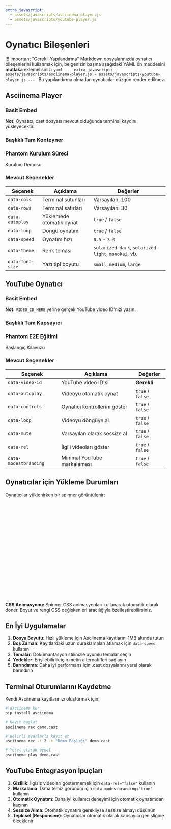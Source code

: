 ```yaml
---
extra_javascript:
  - assets/javascripts/asciinema-player.js
  - assets/javascripts/youtube-player.js
---
```

# Oynatıcı Bileşenleri

!!! important "Gerekli Yapılandırma"
    Markdown dosyalarınızda oynatıcı bileşenlerini kullanmak için, belgenizin başına aşağıdaki YAML ön maddesini **mutlaka** eklemelisiniz:
    ```yaml
    ---
    extra_javascript:
      - assets/javascripts/asciinema-player.js
      - assets/javascripts/youtube-player.js
    ---
    ```
    Bu yapılandırma olmadan oynatıcılar düzgün render edilmez.

## Asciinema Player

### Basit Embed

<div class="asciinema-player" data-cast-file="recordings/build_docker_remote.cast"></div>

**Not:** Oynatıcı, cast dosyası mevcut olduğunda terminal kaydını yükleyecektir.

### Başlıklı Tam Konteyner

<div class="asciinema-player-container">
    <div class="asciinema-player-header">
        <h3>Phantom Kurulum Süreci</h3>
        <span class="asciinema-player-info">Kurulum Demosu</span>
    </div>
    <div class="asciinema-player-wrapper">
        <div class="asciinema-player" 
             data-cast-file="recordings/build_docker_remote.cast"
             data-cols="120"
             data-rows="40"
             data-autoplay="false"
             data-loop="false"
             data-speed="1.5"
             data-theme="solarized-dark"
             data-font-size="small">
        </div>
    </div>
</div>

### Mevcut Seçenekler

| Seçenek          | Açıklama                 | Değerler                                            |
|------------------|--------------------------|-----------------------------------------------------|
| `data-cols`      | Terminal sütunları       | Varsayılan: 100                                     |
| `data-rows`      | Terminal satırları       | Varsayılan: 30                                      |
| `data-autoplay`  | Yüklemede otomatik oynat | `true` / `false`                                    |
| `data-loop`      | Döngü oynatım            | `true` / `false`                                    |
| `data-speed`     | Oynatım hızı             | `0.5` - `3.0`                                       |
| `data-theme`     | Renk teması              | `solarized-dark`, `solarized-light`, `monokai`, vb. |
| `data-font-size` | Yazı tipi boyutu         | `small`, `medium`, `large`                          |

## YouTube Oynatıcı

### Basit Embed

<div class="youtube-player" data-video-id="eV6lTEY95yY"></div>

**Not:** `VIDEO_ID_HERE` yerine gerçek YouTube video ID'nizi yazın.

### Başlıklı Tam Kapsayıcı

<div class="youtube-player-container">
    <div class="youtube-player-header">
        <h3>Phantom E2E Eğitimi</h3>
        <span class="youtube-player-info">Başlangıç Kılavuzu</span>
    </div>
    <div class="youtube-player-wrapper">
        <div class="youtube-player" 
             data-video-id="eV6lTEY95yY"
             data-autoplay="false"
             data-controls="true"
             data-loop="false"
             data-mute="false"
             data-rel="false"
             data-modestbranding="true">
        </div>
    </div>
</div>

### Mevcut Seçenekler

| Seçenek               | Açıklama                      | Değerler         |
|-----------------------|-------------------------------|------------------|
| `data-video-id`       | YouTube video ID'si           | **Gerekli**      |
| `data-autoplay`       | Videoyu otomatik oynat        | `true` / `false` |
| `data-controls`       | Oynatıcı kontrollerini göster | `true` / `false` |
| `data-loop`           | Videoyu döngüye al            | `true` / `false` |
| `data-mute`           | Varsayılan olarak sessize al  | `true` / `false` |
| `data-rel`            | İlgili videoları göster       | `true` / `false` |
| `data-modestbranding` | Minimal YouTube markalaması   | `true` / `false` |

## Oynatıcılar için Yükleme Durumları

Oynatıcılar yüklenirken bir spinner görüntülenir:

<div style="position: relative; height: 300px; background: var(--phantom-code-bg); border-radius: 8px; display: flex; align-items: center; justify-content: center;">
  <div class="player-spinner">
    <div class="spinner-inner"></div>
  </div>
</div>

**CSS Animasyonu:**
Spinner CSS animasyonları kullanarak otomatik olarak döner. Boyut ve rengi CSS değişkenleri aracılığıyla özelleştirebilirsiniz.

## En İyi Uygulamalar

1. **Dosya Boyutu**: Hızlı yükleme için Asciinema kayıtlarını 1MB altında tutun
2. **Boş Zaman**: Kayıtlardaki uzun duraklamaları atlamak için `data-speed` kullanın
3. **Temalar**: Dokümantasyon stilinizle uyumlu temalar seçin
4. **Yedekler**: Erişilebilirlik için metin alternatifleri sağlayın
5. **Barındırma**: Daha iyi performans için .cast dosyalarını yerel olarak barındırın

## Terminal Oturumlarını Kaydetme

Kendi Asciinema kayıtlarınızı oluşturmak için:

```bash
# asciinema kur
pip install asciinema

# Kayıt başlat
asciinema rec demo.cast

# Belirli ayarlarla kayıt et
asciinema rec -i 2 -t "Demo Başlığı" demo.cast

# Yerel olarak oynat
asciinema play demo.cast
```

## YouTube Entegrasyon İpuçları

1. **Gizlilik**: İlgisiz videoları göstermemek için `data-rel="false"` kullanın
2. **Markalama**: Daha temiz görünüm için `data-modestbranding="true"` kullanın
3. **Otomatik Oynatım**: Daha iyi kullanıcı deneyimi için otomatik oynatımdan kaçının
4. **Sessize Alma**: Otomatik oynatım gerekliyse sessize almayı düşünün
5. **Tepkisel (Responsive)**: Oynatıcılar otomatik olarak kapsayıcı genişliğine ölçeklenir